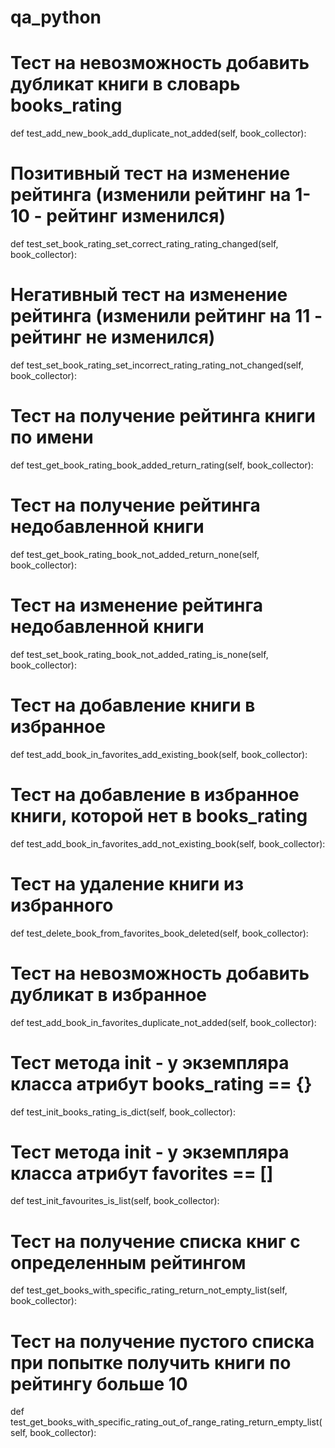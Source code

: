 # qa_python

 # Тест на невозможность добавить дубликат книги в словарь books_rating
def test_add_new_book_add_duplicate_not_added(self, book_collector):

 # Позитивный тест на изменение рейтинга (изменили рейтинг на 1-10 - рейтинг изменился)
def test_set_book_rating_set_correct_rating_rating_changed(self, book_collector):

 # Негативный тест на изменение рейтинга (изменили рейтинг на 11 - рейтинг не изменился)
def test_set_book_rating_set_incorrect_rating_rating_not_changed(self, book_collector):

 # Тест на получение рейтинга книги по имени
def test_get_book_rating_book_added_return_rating(self, book_collector):

 # Тест на получение рейтинга недобавленной книги
def test_get_book_rating_book_not_added_return_none(self, book_collector):

 # Тест на изменение рейтинга недобавленной книги
def test_set_book_rating_book_not_added_rating_is_none(self, book_collector):

 # Тест на добавление книги в избранное
def test_add_book_in_favorites_add_existing_book(self, book_collector):

 # Тест на добавление в избранное книги, которой нет в books_rating
def test_add_book_in_favorites_add_not_existing_book(self, book_collector):

 # Тест на удаление книги из избранного
def test_delete_book_from_favorites_book_deleted(self, book_collector):
 
 # Тест на невозможность добавить дубликат в избранное
def test_add_book_in_favorites_duplicate_not_added(self, book_collector):

 # Тест метода init - у экземпляра класса атрибут books_rating == {}
def test_init_books_rating_is_dict(self, book_collector):

 # Тест метода init - у экземпляра класса атрибут favorites == []
def test_init_favourites_is_list(self, book_collector):

 # Тест на получение списка книг с определенным рейтингом
def test_get_books_with_specific_rating_return_not_empty_list(self, book_collector):

 # Тест на получение пустого списка при попытке получить книги по рейтингу больше 10
def test_get_books_with_specific_rating_out_of_range_rating_return_empty_list(self, book_collector):

